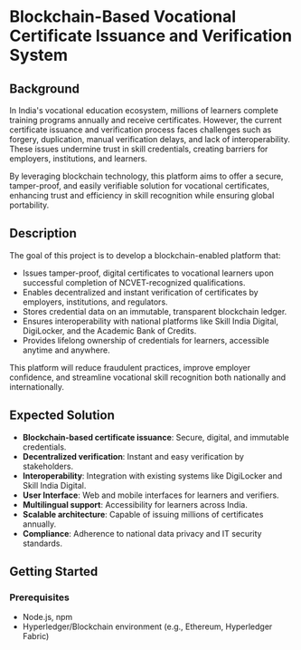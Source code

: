 # Blockchain-Based Vocational Certificate Issuance and Verification System

## Background
In India's vocational education ecosystem, millions of learners complete training programs annually and receive certificates. However, the current certificate issuance and verification process faces challenges such as forgery, duplication, manual verification delays, and lack of interoperability. These issues undermine trust in skill credentials, creating barriers for employers, institutions, and learners.

By leveraging blockchain technology, this platform aims to offer a secure, tamper-proof, and easily verifiable solution for vocational certificates, enhancing trust and efficiency in skill recognition while ensuring global portability.

## Description
The goal of this project is to develop a blockchain-enabled platform that:

- Issues tamper-proof, digital certificates to vocational learners upon successful completion of NCVET-recognized qualifications.
- Enables decentralized and instant verification of certificates by employers, institutions, and regulators.
- Stores credential data on an immutable, transparent blockchain ledger.
- Ensures interoperability with national platforms like Skill India Digital, DigiLocker, and the Academic Bank of Credits.
- Provides lifelong ownership of credentials for learners, accessible anytime and anywhere.

This platform will reduce fraudulent practices, improve employer confidence, and streamline vocational skill recognition both nationally and internationally.

## Expected Solution

- **Blockchain-based certificate issuance**: Secure, digital, and immutable credentials.
- **Decentralized verification**: Instant and easy verification by stakeholders.
- **Interoperability**: Integration with existing systems like DigiLocker and Skill India Digital.
- **User Interface**: Web and mobile interfaces for learners and verifiers.
- **Multilingual support**: Accessibility for learners across India.
- **Scalable architecture**: Capable of issuing millions of certificates annually.
- **Compliance**: Adherence to national data privacy and IT security standards.

## Getting Started
### Prerequisites
- Node.js, npm
- Hyperledger/Blockchain environment (e.g., Ethereum, Hyperledger Fabric)

